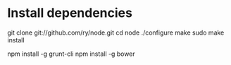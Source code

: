 Install dependencies
==========
git clone git://github.com/ry/node.git
cd node
./configure
make
sudo make install

npm install -g grunt-cli
npm install -g bower
